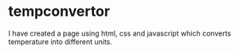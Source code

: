 # tempconvertor
I have created a page using html, css and javascript which converts temperature into different units.
